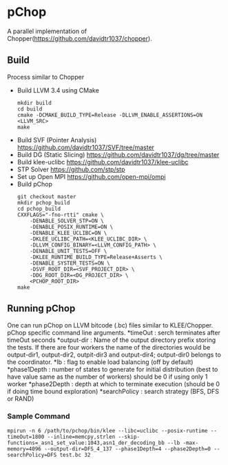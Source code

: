 # pChop

A parallel implementation of Chopper(https://github.com/davidtr1037/chopper).

## Build

  Process similar to Chopper 

* Build LLVM 3.4 using CMake
  ```
  mkdir build
  cd build
  cmake -DCMAKE_BUILD_TYPE=Release -DLLVM_ENABLE_ASSERTIONS=ON <LLVM_SRC>
  make
  ```
* Build SVF (Pointer Analysis)
  https://github.com/davidtr1037/SVF/tree/master
* Build DG (Static Slicing)
  https://github.com/davidtr1037/dg/tree/master
* Build klee-uclibc
  https://github.com/davidtr1037/klee-uclibc
* STP Solver
  https://github.com/stp/stp
* Set up Open MPI 
  https://github.com/open-mpi/ompi 
* Build pChop
  ```
  git checkout master
  mkdir pchop_build
  cd pchop_build
  CXXFLAGS="-fno-rtti" cmake \ 
      -DENABLE_SOLVER_STP=ON \
      -DENABLE_POSIX_RUNTIME=ON \
      -DENABLE_KLEE_UCLIBC=ON \
      -DKLEE_UCLIBC_PATH=<KLEE_UCLIBC_DIR> \
      -DLLVM_CONFIG_BINARY=<LLVM_CONFIG_PATH> \
      -DENABLE_UNIT_TESTS=OFF \
      -DKLEE_RUNTIME_BUILD_TYPE=Release+Asserts \
      -DENABLE_SYSTEM_TESTS=ON \
      -DSVF_ROOT_DIR=<SVF_PROJECT_DIR> \
      -DDG_ROOT_DIR=<DG_PROJECT_DIR> \
      <PCHOP_ROOT_DIR>
  make
  ```
  
## Running pChop

One can run pChop on LLVM bitcode (.bc) files similar to KLEE/Chopper. 
pChop specific command line arguments.
*timeOut : serch terminates after timeOut seconds
*output-dir : Name of the output directory prefix storing the tests. If there are four workers
              the name of the directories would be output-dir1, output-dir2, outpit-dir3 and
              output-dir4; output-dir0 belongs to the coordinator.
*lb : flag to enable load balancing (off by default)
*phase1Depth : number of states to generate for initial distribution (best to have value same as the number of workers)
               should be 0 if using only 1 worker
*phase2Depth : depth at which to terminate execution (should be 0 if doing time bound exploration)
*searchPolicy : search strategy (BFS, DFS or RAND)

### Sample Command
```
mpirun -n 6 /path/to/pchop/bin/klee --libc=uclibc --posix-runtime --timeOut=1800 --inline=memcpy,strlen --skip-functions=_asn1_set_value:1043,asn1_der_decoding_bb --lb -max-memory=4096 --output-dir=DFS_4_137 --phase1Depth=4 --phase2Depth=0 --searchPolicy=DFS test.bc 32
```

